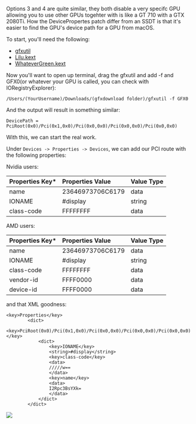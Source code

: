 Options 3 and 4 are quite similar, they both disable a very specifc GPU allowing you to use other GPUs togehter with is like a GT 710 with a GTX 2080Ti. How the DevicePropertes patch differ from an SSDT is that it's easier to find the GPU's device path for a GPU from macOS.

To start, you'll need the following:

* [gfxutil](https://github.com/acidanthera/gfxutil/releases)
* [Lilu.kext]()
* [WhateverGreen.kext]()


Now you'll want to open up terminal, drag the gfxutil and add -f and GFX0(or whatever your GPU is called, you can check with IORegistryExplorer):

```
/Users/(YourUsername)/Downloads/(gfxdownload folder)/gfxutil -f GFX0
```
And the output will result in something similar:

```
DevicePath = PciRoot(0x0)/Pci(0x1,0x0)/Pci(0x0,0x0)/Pci(0x0,0x0)/Pci(0x0,0x0)
```

With this, we can start the real work.

Under `Devices -> Properties -> Devices`, we can add our PCI route with the following properties:


Nvidia users:

|Properties Key\*|Properties Value|Value Type|
|:-|:-|:-|
|name|23646973706C6179|data|
|IONAME|\#display|string|
|class-code|FFFFFFFF|data|

AMD users:

|Properties Key\*|Properties Value|Value Type|
|:-|:-|:-|
|name|23646973706C6179|data|
|IONAME|\#display|string|
|class-code|FFFFFFFF|data|
|vendor-id|FFFF0000|data|
|device-id|FFFF0000|data|


and that XML goodness:
```
<key>Properties</key>
		<dict>
			<key>PciRoot(0x0)/Pci(0x1,0x0)/Pci(0x0,0x0)/Pci(0x0,0x0)/Pci(0x0,0x0)</key>
			<dict>
				<key>IONAME</key>
				<string>#display</string>
				<key>class-code</key>
				<data>
				/////w==
				</data>
				<key>name</key>
				<data>
				I2Rpc3BsYXk=
				</data>
			</dict>
		</dict>
```

![](https://i.imgur.com/kErJi0g.png)
